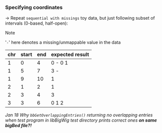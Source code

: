### Specifying coordinates
-> Repeat `sequential with missings` toy data, but just following subset of intervals (0-based, half-open):

>[!note]
>'`-`' here denotes a missing/unmappable value in the data

chr | start | end | expected result
--- | --- | --- | ---
1 | 0 | 4 | 0 - 0 1
1 | 5 | 7 | 3 -
1 | 9 | 10 | 1
2 | 1 | 2 | 1
2 | 3 | 4 | 3
3 | 3 | 6 | 0 1 2

_Jan 18_
_Why `bbGetOverlappingEntries()` returning no overlapping entries when test program in libBigWig test directory prints correct ones __on same bigBed file?!___